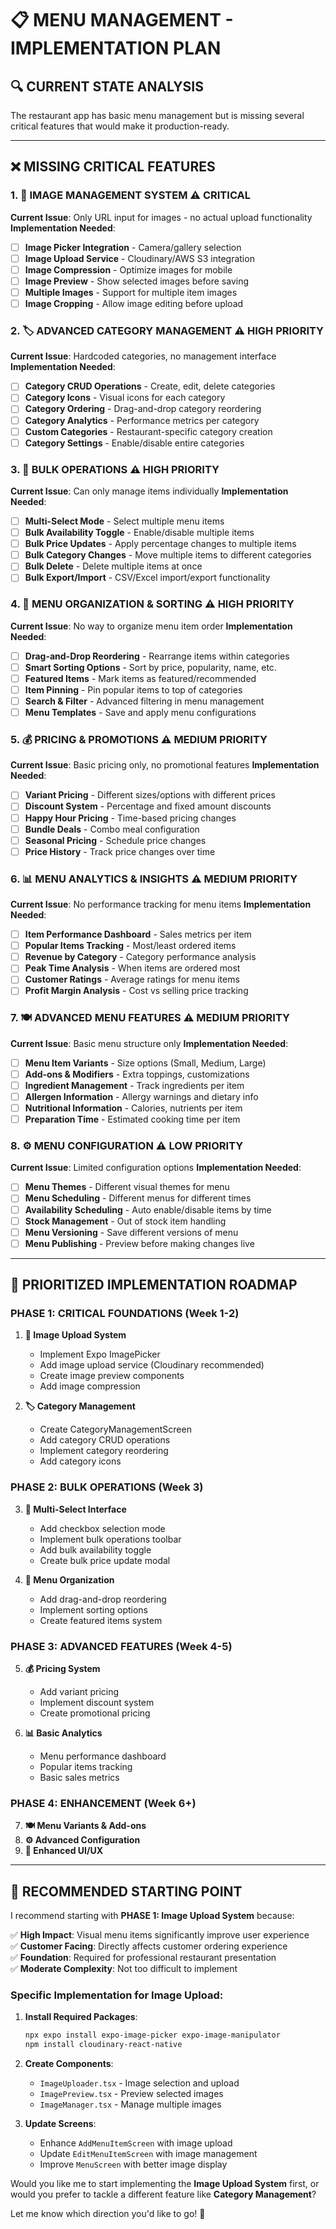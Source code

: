 # 📋 MENU MANAGEMENT - IMPLEMENTATION PLAN

## 🔍 CURRENT STATE ANALYSIS
The restaurant app has basic menu management but is missing several critical features that would make it production-ready.

---

## ❌ MISSING CRITICAL FEATURES

### 1. 📸 IMAGE MANAGEMENT SYSTEM ⚠️ CRITICAL
**Current Issue**: Only URL input for images - no actual upload functionality
**Implementation Needed**:
- [ ] **Image Picker Integration** - Camera/gallery selection
- [ ] **Image Upload Service** - Cloudinary/AWS S3 integration  
- [ ] **Image Compression** - Optimize images for mobile
- [ ] **Image Preview** - Show selected images before saving
- [ ] **Multiple Images** - Support for multiple item images
- [ ] **Image Cropping** - Allow image editing before upload

### 2. 🏷️ ADVANCED CATEGORY MANAGEMENT ⚠️ HIGH PRIORITY
**Current Issue**: Hardcoded categories, no management interface
**Implementation Needed**:
- [ ] **Category CRUD Operations** - Create, edit, delete categories
- [ ] **Category Icons** - Visual icons for each category
- [ ] **Category Ordering** - Drag-and-drop category reordering
- [ ] **Category Analytics** - Performance metrics per category
- [ ] **Custom Categories** - Restaurant-specific category creation
- [ ] **Category Settings** - Enable/disable entire categories

### 3. 🔄 BULK OPERATIONS ⚠️ HIGH PRIORITY
**Current Issue**: Can only manage items individually
**Implementation Needed**:
- [ ] **Multi-Select Mode** - Select multiple menu items
- [ ] **Bulk Availability Toggle** - Enable/disable multiple items
- [ ] **Bulk Price Updates** - Apply percentage changes to multiple items
- [ ] **Bulk Category Changes** - Move multiple items to different categories
- [ ] **Bulk Delete** - Delete multiple items at once
- [ ] **Bulk Export/Import** - CSV/Excel import/export functionality

### 4. 🎯 MENU ORGANIZATION & SORTING ⚠️ HIGH PRIORITY
**Current Issue**: No way to organize menu item order
**Implementation Needed**:
- [ ] **Drag-and-Drop Reordering** - Rearrange items within categories
- [ ] **Smart Sorting Options** - Sort by price, popularity, name, etc.
- [ ] **Featured Items** - Mark items as featured/recommended
- [ ] **Item Pinning** - Pin popular items to top of categories
- [ ] **Search & Filter** - Advanced filtering in menu management
- [ ] **Menu Templates** - Save and apply menu configurations

### 5. 💰 PRICING & PROMOTIONS ⚠️ MEDIUM PRIORITY
**Current Issue**: Basic pricing only, no promotional features
**Implementation Needed**:
- [ ] **Variant Pricing** - Different sizes/options with different prices
- [ ] **Discount System** - Percentage and fixed amount discounts
- [ ] **Happy Hour Pricing** - Time-based pricing changes
- [ ] **Bundle Deals** - Combo meal configuration
- [ ] **Seasonal Pricing** - Schedule price changes
- [ ] **Price History** - Track price changes over time

### 6. 📊 MENU ANALYTICS & INSIGHTS ⚠️ MEDIUM PRIORITY
**Current Issue**: No performance tracking for menu items
**Implementation Needed**:
- [ ] **Item Performance Dashboard** - Sales metrics per item
- [ ] **Popular Items Tracking** - Most/least ordered items
- [ ] **Revenue by Category** - Category performance analysis  
- [ ] **Peak Time Analysis** - When items are ordered most
- [ ] **Customer Ratings** - Average ratings for menu items
- [ ] **Profit Margin Analysis** - Cost vs selling price tracking

### 7. 🍽️ ADVANCED MENU FEATURES ⚠️ MEDIUM PRIORITY
**Current Issue**: Basic menu structure only
**Implementation Needed**:
- [ ] **Menu Item Variants** - Size options (Small, Medium, Large)
- [ ] **Add-ons & Modifiers** - Extra toppings, customizations
- [ ] **Ingredient Management** - Track ingredients per item
- [ ] **Allergen Information** - Allergy warnings and dietary info
- [ ] **Nutritional Information** - Calories, nutrients per item
- [ ] **Preparation Time** - Estimated cooking time per item

### 8. ⚙️ MENU CONFIGURATION ⚠️ LOW PRIORITY
**Current Issue**: Limited configuration options
**Implementation Needed**:
- [ ] **Menu Themes** - Different visual themes for menu
- [ ] **Menu Scheduling** - Different menus for different times
- [ ] **Availability Scheduling** - Auto enable/disable items by time
- [ ] **Stock Management** - Out of stock item handling
- [ ] **Menu Versioning** - Save different versions of menu
- [ ] **Menu Publishing** - Preview before making changes live

---

## 🎯 PRIORITIZED IMPLEMENTATION ROADMAP

### PHASE 1: CRITICAL FOUNDATIONS (Week 1-2)
1. **📸 Image Upload System**
   - Implement Expo ImagePicker
   - Add image upload service (Cloudinary recommended)
   - Create image preview components
   - Add image compression

2. **🏷️ Category Management**
   - Create CategoryManagementScreen
   - Add category CRUD operations
   - Implement category reordering
   - Add category icons

### PHASE 2: BULK OPERATIONS (Week 3)  
3. **🔄 Multi-Select Interface**
   - Add checkbox selection mode
   - Implement bulk operations toolbar
   - Add bulk availability toggle
   - Create bulk price update modal

4. **🎯 Menu Organization**
   - Add drag-and-drop reordering
   - Implement sorting options
   - Create featured items system

### PHASE 3: ADVANCED FEATURES (Week 4-5)
5. **💰 Pricing System**
   - Add variant pricing
   - Implement discount system  
   - Create promotional pricing

6. **📊 Basic Analytics**
   - Menu performance dashboard
   - Popular items tracking
   - Basic sales metrics

### PHASE 4: ENHANCEMENT (Week 6+)
7. **🍽️ Menu Variants & Add-ons**
8. **⚙️ Advanced Configuration**
9. **📱 Enhanced UI/UX**

---

## 🚀 RECOMMENDED STARTING POINT

I recommend starting with **PHASE 1: Image Upload System** because:

✅ **High Impact**: Visual menu items significantly improve user experience  
✅ **Customer Facing**: Directly affects customer ordering experience  
✅ **Foundation**: Required for professional restaurant presentation  
✅ **Moderate Complexity**: Not too difficult to implement  

### Specific Implementation for Image Upload:

1. **Install Required Packages**:
   ```bash
   npx expo install expo-image-picker expo-image-manipulator
   npm install cloudinary-react-native
   ```

2. **Create Components**:
   - `ImageUploader.tsx` - Image selection and upload
   - `ImagePreview.tsx` - Preview selected images  
   - `ImageManager.tsx` - Manage multiple images

3. **Update Screens**:
   - Enhance `AddMenuItemScreen` with image upload
   - Update `EditMenuItemScreen` with image management
   - Improve `MenuScreen` with better image display

Would you like me to start implementing the **Image Upload System** first, or would you prefer to tackle a different feature like **Category Management**?

Let me know which direction you'd like to go! 🎯
